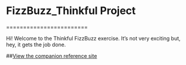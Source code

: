 # FizzBuzz_Thinkful Project
========================

Hi! Welcome to the Thinkful FizzBuzz exercise. It’s not very exciting but, hey, it gets the job done.

##[View the companion reference site]( http://mikelem.github.io/FizzBuzz_Thinkful
)
